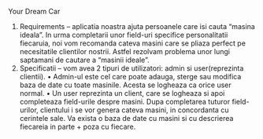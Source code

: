 Your Dream Car

   1. Requirements – aplicatia noastra ajuta persoanele care isi cauta “masina ideala”. In urma completarii unor field-uri specifice personalitatii fiecaruia, noi vom recomanda cateva masini care se pliaza perfect pe necesitatile clientilor nostrii. Astfel rezolvam problema unor lungi saptamani de cautare a “masinii ideale”.
   2. Specificatii – vom avea 2 tipuri de utilizatori: admin si user(reprezinta clientii).
    • Admin-ul este cel care poate adauga, sterge sau modifica baza de date cu toate masinile. Acesta se logheaza ca orice user normal.
    • Un user reprezinta un client, care se logheaza si apoi completeaza field-urile despre masini. Dupa completarea tuturor field-urilor, clientului i se vor genera cateva masini, in concordanta cu cerintele sale. 
Va exista o baza de date cu masini si cu descrierea fiecareia in parte + poza cu fiecare. 
